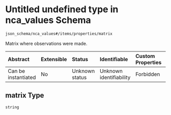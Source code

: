 # Untitled undefined type in nca\_values Schema

```txt
json_schema/nca_values#/items/properties/matrix
```

Matrix where observations were made.

| Abstract            | Extensible | Status         | Identifiable            | Custom Properties | Additional Properties | Access Restrictions | Defined In                                                                                               |
| :------------------ | :--------- | :------------- | :---------------------- | :---------------- | :-------------------- | :------------------ | :------------------------------------------------------------------------------------------------------- |
| Can be instantiated | No         | Unknown status | Unknown identifiability | Forbidden         | Allowed               | none                | [nca\_values.schema.json\*](../../out/schemas/sub-schemas/nca_values.schema.json "open original schema") |

## matrix Type

`string`
